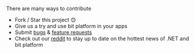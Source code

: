 There are many ways to contribute

* Fork / Star this project 😊
* Give us a try and use bit platform in your apps
* Submit [bugs](https://github.com/bitfoundation/bitplatform/issues/new?template=bug_report.yml) & [feature requests](https://github.com/bitfoundation/bitplatform/issues/new?template=feature_request.yml)
* Check out our [reddit](https://www.reddit.com/r/bitplatform/) to stay up to date on the hottest news of .NET and bit platform
